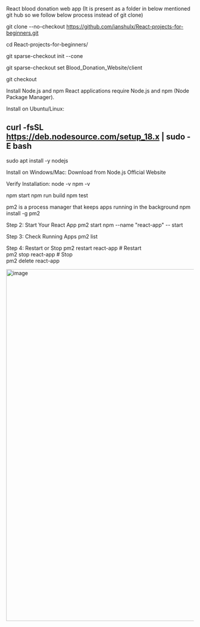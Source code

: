 React blood donation web app (It is present as a folder in below mentioned git hub so we follow below process instead of git clone)

git clone --no-checkout https://github.com/ianshulx/React-projects-for-beginners.git 

cd React-projects-for-beginners/

git sparse-checkout init --cone

git sparse-checkout set Blood_Donation_Website/client

git checkout

Install Node.js and npm
React applications require Node.js and npm (Node Package Manager).

Install on Ubuntu/Linux:

curl -fsSL https://deb.nodesource.com/setup_18.x | sudo -E bash
-
sudo apt install -y nodejs

Install on Windows/Mac:
Download from Node.js Official Website

Verify Installation:
node -v
npm -v

npm start
npm run build
npm test

pm2 is a process manager that keeps apps running in the background
npm install -g pm2

Step 2: Start Your React App
pm2 start npm --name "react-app" -- start

Step 3: Check Running Apps
pm2 list

Step 4: Restart or Stop
pm2 restart react-app   # Restart  
pm2 stop react-app      # Stop  
pm2 delete react-app


<img width="942" alt="image" src="https://github.com/user-attachments/assets/00325e73-7499-4b0e-bf56-a5a2ecc2c062" />
